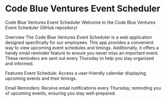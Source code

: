 # Code Blue Ventures Event Scheduler

Code Blue Ventures Event Scheduler
Welcome to the Code Blue Ventures Event Scheduler GitHub repository!

Overview
The Code Blue Ventures Event Scheduler is a web application designed specifically for our employees. This app provides a convenient way to view upcoming event schedules and timings. Additionally, it offers a handy email reminder feature to ensure you never miss an important event. These reminders are sent out every Thursday to help you stay organized and informed.

Features
Event Schedule: Access a user-friendly calendar displaying upcoming events and their timings.

Email Reminders: Receive email notifications every Thursday, reminding you of upcoming events, ensuring you stay well-prepared.
